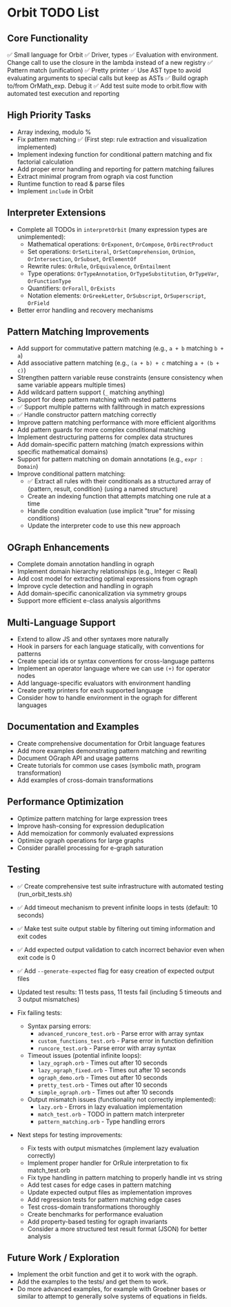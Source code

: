 # Orbit TODO List

## Core Functionality
✅ Small language for Orbit
✅ Driver, types
✅ Evaluation with environment. Change call to use the closure in the lambda instead of a new registry
✅ Pattern match (unification)
✅ Pretty printer
✅ Use AST type to avoid evaluating arguments to special calls but keep as ASTs
✅ Build ograph to/from OrMath_exp. Debug it
✅ Add test suite mode to orbit.flow with automated test execution and reporting

## High Priority Tasks
- Array indexing, modulo %
- Fix pattern matching ✅ (First step: rule extraction and visualization implemented)
- Implement indexing function for conditional pattern matching and fix factorial calculation
- Add proper error handling and reporting for pattern matching failures
- Extract minimal program from ograph via cost function
- Runtime function to read & parse files
- Implement `include` in Orbit

## Interpreter Extensions
- Complete all TODOs in `interpretOrbit` (many expression types are unimplemented):
  - Mathematical operations: `OrExponent`, `OrCompose`, `OrDirectProduct`
  - Set operations: `OrSetLiteral`, `OrSetComprehension`, `OrUnion`, `OrIntersection`, `OrSubset`, `OrElementOf`
  - Rewrite rules: `OrRule`, `OrEquivalence`, `OrEntailment`
  - Type operations: `OrTypeAnnotation`, `OrTypeSubstitution`, `OrTypeVar`, `OrFunctionType`
  - Quantifiers: `OrForall`, `OrExists`
  - Notation elements: `OrGreekLetter`, `OrSubscript`, `OrSuperscript`, `OrField`
- Better error handling and recovery mechanisms

## Pattern Matching Improvements
- Add support for commutative pattern matching (e.g., `a + b` matching `b + a`)
- Add associative pattern matching (e.g., `(a + b) + c` matching `a + (b + c)`)
- Strengthen pattern variable reuse constraints (ensure consistency when same variable appears multiple times)
- Add wildcard pattern support (`_` matching anything)
- Support for deep pattern matching with nested patterns
- ✅ Support multiple patterns with fallthrough in match expressions
- ✅ Handle constructor pattern matching correctly
- Improve pattern matching performance with more efficient algorithms
- Add pattern guards for more complex conditional matching
- Implement destructuring patterns for complex data structures
- Add domain-specific pattern matching (match expressions within specific mathematical domains)
- Support for pattern matching on domain annotations (e.g., `expr : Domain`)
- Improve conditional pattern matching:
  - ✅ Extract all rules with their conditionals as a structured array of {pattern, result, condition} (using a named structure)
  - Create an indexing function that attempts matching one rule at a time
  - Handle condition evaluation (use implicit "true" for missing conditions)
  - Update the interpreter code to use this new approach

## OGraph Enhancements
- Complete domain annotation handling in ograph
- Implement domain hierarchy relationships (e.g., Integer ⊂ Real)
- Add cost model for extracting optimal expressions from ograph
- Improve cycle detection and handling in ograph
- Add domain-specific canonicalization via symmetry groups
- Support more efficient e-class analysis algorithms

## Multi-Language Support
- Extend to allow JS and other syntaxes more naturally
- Hook in parsers for each language statically, with conventions for patterns
- Create special ids or syntax conventions for cross-language patterns
- Implement an operator language where we can use `(+)` for operator nodes
- Add language-specific evaluators with environment handling
- Create pretty printers for each supported language
- Consider how to handle environment in the ograph for different languages

## Documentation and Examples
- Create comprehensive documentation for Orbit language features
- Add more examples demonstrating pattern matching and rewriting
- Document OGraph API and usage patterns
- Create tutorials for common use cases (symbolic math, program transformation)
- Add examples of cross-domain transformations

## Performance Optimization
- Optimize pattern matching for large expression trees
- Improve hash-consing for expression deduplication
- Add memoization for commonly evaluated expressions
- Optimize ograph operations for large graphs
- Consider parallel processing for e-graph saturation

## Testing
- ✅ Create comprehensive test suite infrastructure with automated testing (run_orbit_tests.sh)
- ✅ Add timeout mechanism to prevent infinite loops in tests (default: 10 seconds)
- ✅ Make test suite output stable by filtering out timing information and exit codes
- ✅ Add expected output validation to catch incorrect behavior even when exit code is 0
- ✅ Add `--generate-expected` flag for easy creation of expected output files

- Updated test results: 11 tests pass, 11 tests fail (including 5 timeouts and 3 output mismatches)
- Fix failing tests:
  - Syntax parsing errors:
    - `advanced_runcore_test.orb` - Parse error with array syntax
    - `custom_functions_test.orb` - Parse error in function definition
    - `runcore_test.orb` - Parse error with array syntax
  - Timeout issues (potential infinite loops):
    - `lazy_ograph.orb` - Times out after 10 seconds
    - `lazy_ograph_fixed.orb` - Times out after 10 seconds
    - `ograph_demo.orb` - Times out after 10 seconds
    - `pretty_test.orb` - Times out after 10 seconds
    - `simple_ograph.orb` - Times out after 10 seconds
  - Output mismatch issues (functionality not correctly implemented):
    - `lazy.orb` - Errors in lazy evaluation implementation
    - `match_test.orb` - TODO in pattern match interpreter
    - `pattern_matching.orb` - Type handling errors

- Next steps for testing improvements:
  - Fix tests with output mismatches (implement lazy evaluation correctly)
  - Implement proper handler for OrRule interpretation to fix match_test.orb
  - Fix type handling in pattern matching to properly handle int vs string
  - Add test cases for edge cases in pattern matching
  - Update expected output files as implementation improves
  - Add regression tests for pattern matching edge cases
  - Test cross-domain transformations thoroughly
  - Create benchmarks for performance evaluation
  - Add property-based testing for ograph invariants
  - Consider a more structured test result format (JSON) for better analysis

## Future Work / Exploration
- Implement the orbit function and get it to work with the ograph.
- Add the examples to the tests/ and get them to work.
- Do more advanced examples, for example with Groebner bases or similar to attempt to generally solve systems of equations in fields.

